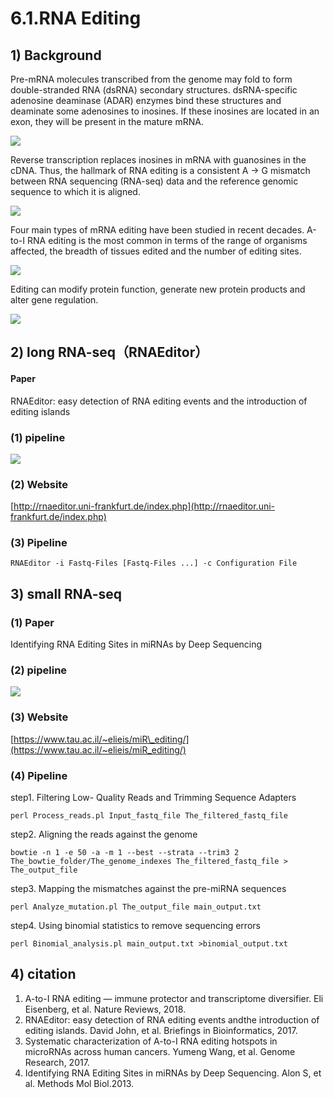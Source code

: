 # 6.1.RNA Editing

## 1\) Background

Pre-mRNA molecules transcribed from the genome may fold to form double-stranded RNA \(dsRNA\) secondary structures. dsRNA-specific adenosine deaminase \(ADAR\) enzymes bind these structures and deaminate some adenosines to inosines. If these inosines are located in an exon, they will be present in the mature mRNA.

![](../../.gitbook/assets/rna_editing.f1.png)

Reverse transcription replaces inosines in mRNA with guanosines in the cDNA. Thus, the hallmark of RNA editing is a consistent A → G mismatch between RNA sequencing \(RNA-seq\) data and the reference genomic sequence to which it is aligned.

![](../../.gitbook/assets/rna_editing.f2.png)

Four main types of mRNA editing have been studied in recent decades. A-to-I RNA editing is the most common in terms of the range of organisms affected, the breadth of tissues edited and the number of editing sites.

![](../../.gitbook/assets/rna_editing.f3.png)

Editing can modify protein function, generate new protein products and alter gene regulation.

![](../../.gitbook/assets/rna_editing.f4.png)

## 2\) long RNA-seq（RNAEditor）

#### Paper

RNAEditor: easy detection of RNA editing events and the introduction of editing islands

### \(1\) pipeline

![](../../.gitbook/assets/rna_editing.f5.png)

### \(2\) Website

[http://rnaeditor.uni-frankfurt.de/index.php](http://rnaeditor.uni-frankfurt.de/index.php)

### \(3\) Pipeline

```text
RNAEditor -i Fastq-Files [Fastq-Files ...] -c Configuration File
```

## 3\) small RNA-seq

### \(1\) Paper

Identifying RNA Editing Sites in miRNAs by Deep Sequencing

### \(2\) pipeline

![](../../.gitbook/assets/rna_editing.f6.png)

### \(3\) Website

[https://www.tau.ac.il/~elieis/miR\_editing/](https://www.tau.ac.il/~elieis/miR_editing/)

### \(4\) Pipeline

step1. Filtering Low- Quality Reads and Trimming Sequence Adapters

```text
perl Process_reads.pl Input_fastq_file The_filtered_fastq_file
```

step2. Aligning the reads against the genome

```text
bowtie -n 1 -e 50 -a -m 1 --best --strata --trim3 2 The_bowtie_folder/The_genome_indexes The_filtered_fastq_file > The_output_file
```

step3. Mapping the mismatches against the pre-miRNA sequences

```text
perl Analyze_mutation.pl The_output_file main_output.txt
```

step4. Using binomial statistics to remove sequencing errors

```text
perl Binomial_analysis.pl main_output.txt >binomial_output.txt
```

## 4\) citation

1. A-to-I RNA editing — immune protector and transcriptome diversifier. Eli Eisenberg, et al. Nature Reviews, 2018.
2. RNAEditor: easy detection of RNA editing events andthe introduction of editing islands. David John, et al. Briefings in Bioinformatics, 2017.
3. Systematic characterization of A-to-I RNA editing hotspots in microRNAs across human cancers. Yumeng Wang, et al. Genome Research, 2017.
4. Identifying RNA Editing Sites in miRNAs by Deep Sequencing. Alon S, et al. Methods Mol Biol.2013.

